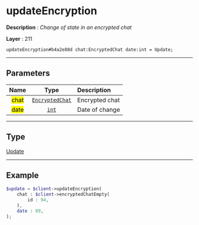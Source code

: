 # updateEncryption

**Description** : *Change of state in an encrypted chat*

**Layer** : 211

```tl
updateEncryption#b4a2e88d chat:EncryptedChat date:int = Update;
```

---

## Parameters

| Name | Type | Description |
| :---: | :---: | :--- |
| <mark>chat</mark> | [`EncryptedChat`](type/EncryptedChat) | Encrypted chat |
| <mark>date</mark> | [`int`](type/int) | Date of change |

---

## Type

[Update](type/Update)

---

## Example

```php
$update = $client->updateEncryption(
	chat : $client->encryptedChatEmpty(
		id : 94,
	),
	date : 89,
);
```